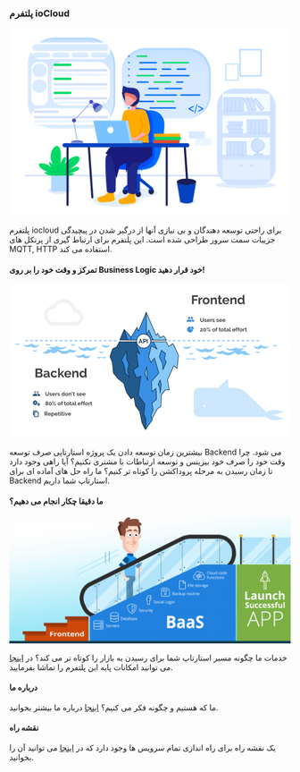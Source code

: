 ### پلتفرم ioCloud

![](asset/backend.svg)

پلتفرم iocloud برای راحتی توسعه دهندگان و بی نیازی آنها از درگیر شدن در پیچیدگی جزییات سمت سرور طراحی شده است.
این پلتفرم برای ارتباط گیری از پرتکل های MQTT, HTTP استفاده می کند.


#### تمرکز و وقت خود را بر روی Business Logic خود قرار دهید!
![](asset/backend-vs-frontend-2.webp)

بیشترین زمان توسعه دادن یک پروژه استارتاپی صرف توسعه Backend می شود. چرا وقت خود را صرف خود بیزینس و توسعه ارتباطات با مشتری نکنیم؟
آیا راهی وجود دارد تا زمان رسیدن به مرحله پروداکشن را کوتاه تر کنیم؟
ما راه حل های آماده ای برای Backend استارتاپ شما داریم.


#### ما دقیقا چکار انجام می دهیم؟
![](asset/self-hosted-baas.png)

خدمات ما چگونه مسیر استارتاپ شما برای رسیدن به بازار را کوتاه تر می کند؟
در [اینجا](/quickstart.md) می توانید امکانات پایه این پلتفرم را تماشا بفرمایید.

#### درباره ما
ما که هستیم و چگونه فکر می کنیم؟ [اینجا](/about.md) درباره ما بیشتر بخوانید.


#### نقشه راه
یک نقشه راه برای راه اندازی تمام سرویس ها وجود دارد که در [اینجا](/roadmap.md) می توانید آن را بخوانید.
